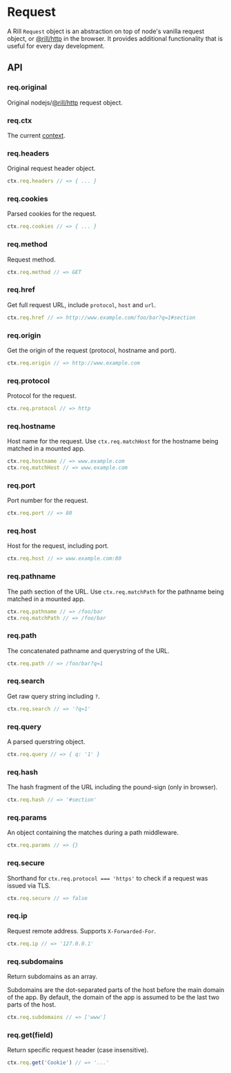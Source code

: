 # Request

  A Rill `Request` object is an abstraction on top of node's vanilla request object, or [@rill/http](https://github.com/rill-js/http) in the browser.
  It provides additional functionality that is useful for every day development.

## API

### req.original

 Original nodejs/[@rill/http](https://github.com/rill-js/http) request object.

### req.ctx

 The current [context](https://rill.site/context#docs).

### req.headers

 Original request header object.

```js
ctx.req.headers // => { ... }
```

### req.cookies

 Parsed cookies for the request.

```js
ctx.req.cookies // => { ... }
```

### req.method

 Request method.

 ```js
ctx.req.method // => GET
```

### req.href

  Get full request URL, include `protocol`, `host` and `url`.

```js
ctx.req.href // => http://www.example.com/foo/bar?q=1#section
```

### req.origin

  Get the origin of the request (protocol, hostname and port).

```js
ctx.req.origin // => http://www.example.com
```

### req.protocol

 Protocol for the request.

```js
ctx.req.protocol // => http
```

### req.hostname

 Host name for the request.
 Use `ctx.req.matchHost` for the hostname being matched in a mounted app.

```js
ctx.req.hostname // => www.example.com
ctx.req.matchHost // => www.example.com
```

### req.port

 Port number for the request.

```js
ctx.req.port // => 80
```

### req.host

 Host for the request, including port.

```js
ctx.req.host // => www.example.com:80
```

### req.pathname

 The path section of the URL.
 Use `ctx.req.matchPath` for the pathname being matched in a mounted app.

```js
ctx.req.pathname // => /foo/bar
ctx.req.matchPath // => /foo/bar
```

### req.path

 The concatenated pathname and querystring of the URL.

```js
ctx.req.path // => /foo/bar?q=1
```

### req.search

  Get raw query string including `?`.

```js
ctx.req.search // => '?q=1'
```

### req.query

 A parsed querstring object.

 ```js
ctx.req.query // => { q: '1' }
```

### req.hash

 The hash fragment of the URL including the pound-sign (only in browser).

```js
ctx.req.hash // => '#section'
```

### req.params

 An object containing the matches during a path middleware.

```js
ctx.req.params // => {}
```

### req.secure

  Shorthand for `ctx.req.protocol === 'https'` to check if a request was
  issued via TLS.

```js
ctx.req.secure // => false
```

### req.ip

  Request remote address. Supports `X-Forwarded-For`.

```js
ctx.req.ip // => '127.0.0.1'
```

### req.subdomains

  Return subdomains as an array.

  Subdomains are the dot-separated parts of the host before the main domain of
  the app. By default, the domain of the app is assumed to be the last two
  parts of the host.

```js
ctx.req.subdomains // => ['www']
```

### req.get(field)

  Return specific request header (case insensitive).

```js
ctx.req.get('Cookie') // => '...'
```
